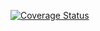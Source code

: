 <a href='https://coveralls.io/github/StephanieHou/swe1-app'><img src='https://coveralls.io/repos/github/StephanieHou/swe1-app/badge.svg' alt='Coverage Status' /></a>
